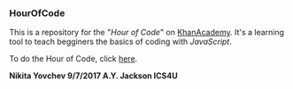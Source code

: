 ### HourOfCode

This is a repository for the "_Hour of Code_" on [KhanAcademy](https://www.khanacademy.org/).
It's a learning tool to teach begginers the basics of coding with _JavaScript_.

To do the Hour of Code, click [here](https://www.khanacademy.org/computing/hour-of-code/hour-of-drawing-code/a/how-we-teach-coding-on-ka).

**Nikita Yovchev
9/7/2017
A.Y. Jackson
ICS4U**
